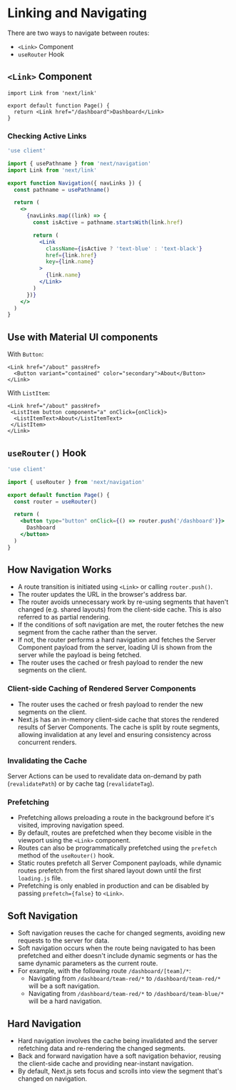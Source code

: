 # Linking and Navigating

There are two ways to navigate between routes:

- `<Link>` Component
- `useRouter` Hook

## `<Link>` Component

```tsx filename="app/page.tsx" switcher
import Link from 'next/link'

export default function Page() {
  return <Link href="/dashboard">Dashboard</Link>
}
```

### Checking Active Links

```jsx filename="app/ui/Navigation.js"
'use client'

import { usePathname } from 'next/navigation'
import Link from 'next/link'

export function Navigation({ navLinks }) {
  const pathname = usePathname()

  return (
    <>
      {navLinks.map((link) => {
        const isActive = pathname.startsWith(link.href)

        return (
          <Link
            className={isActive ? 'text-blue' : 'text-black'}
            href={link.href}
            key={link.name}
          >
            {link.name}
          </Link>
        )
      })}
    </>
  )
}
```


## Use with Material UI components
With `Button`:
```tsx
<Link href="/about" passHref>
  <Button variant="contained" color="secondary">About</Button>
</Link>
```

With `ListItem`:
```tsx
<Link href="/about" passHref>
 <ListItem button component="a" onClick={onClick}>
  <ListItemText>About</ListItemText>
 </ListItem>
</Link>
```


## `useRouter()` Hook

```jsx filename="app/page.js"
'use client'

import { useRouter } from 'next/navigation'

export default function Page() {
  const router = useRouter()

  return (
    <button type="button" onClick={() => router.push('/dashboard')}>
      Dashboard
    </button>
  )
}
```


## How Navigation Works

- A route transition is initiated using `<Link>` or calling `router.push()`.
- The router updates the URL in the browser's address bar.
- The router avoids unnecessary work by re-using segments that haven't changed (e.g. shared layouts) from the client-side cache. This is also referred to as partial rendering.
- If the conditions of soft navigation are met, the router fetches the new segment from the cache rather than the server.
- If not, the router performs a hard navigation and fetches the Server Component payload from the server, loading UI is shown from the server while the payload is being fetched.
- The router uses the cached or fresh payload to render the new segments on the client.


### Client-side Caching of Rendered Server Components

- The router uses the cached or fresh payload to render the new segments on the client.
- Next.js has an in-memory client-side cache that stores the rendered results of Server Components. The cache is split by route segments, allowing invalidation at any level and ensuring consistency across concurrent renders.


### Invalidating the Cache

Server Actions can be used to revalidate data on-demand by path (`revalidatePath`) or by cache tag (`revalidateTag`).


### Prefetching

- Prefetching allows preloading a route in the background before it's visited, improving navigation speed.
- By default, routes are prefetched when they become visible in the viewport using the `<Link>` component.
- Routes can also be programmatically prefetched using the `prefetch` method of the `useRouter()` hook.
- Static routes prefetch all Server Component payloads, while dynamic routes prefetch from the first shared layout down until the first `loading.js` file.
- Prefetching is only enabled in production and can be disabled by passing `prefetch={false}` to `<Link>`.


## Soft Navigation

- Soft navigation reuses the cache for changed segments, avoiding new requests to the server for data.
- Soft navigation occurs when the route being navigated to has been prefetched and either doesn't include dynamic segments or has the same dynamic parameters as the current route.
- For example, with the following route `/dashboard/[team]/*`:
  - Navigating from `/dashboard/team-red/*` to `/dashboard/team-red/*` will be a soft navigation.
  - Navigating from `/dashboard/team-red/*` to `/dashboard/team-blue/*` will be a hard navigation.


## Hard Navigation

- Hard navigation involves the cache being invalidated and the server refetching data and re-rendering the changed segments.
- Back and forward navigation have a soft navigation behavior, reusing the client-side cache and providing near-instant navigation.
- By default, Next.js sets focus and scrolls into view the segment that's changed on navigation.